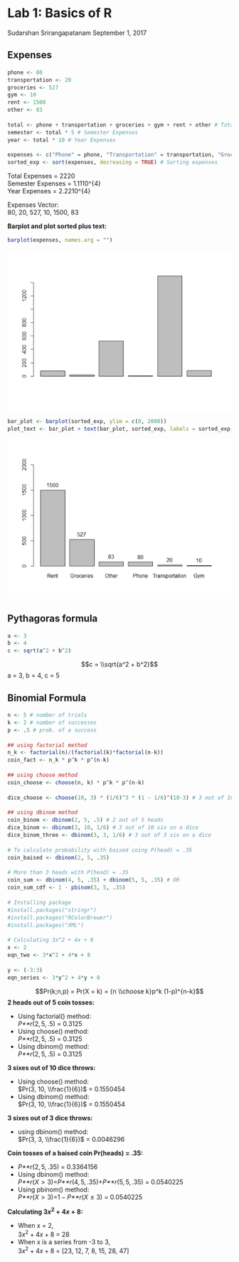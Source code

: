 Lab 1: Basics of R
================
Sudarshan Srirangapatanam
September 1, 2017

Expenses
--------

``` r
phone <- 80
transportation <- 20
groceries <- 527
gym <- 10
rent <- 1500
other <- 83

total <- phone + transportation + groceries + gym + rent + other # Total Expenses
semester <- total * 5 # Semester Expenses
year <- total * 10 # Year Expenses

expenses <- c("Phone" = phone, "Transportation" = transportation, "Groceries" = groceries, "Gym" = gym, "Rent" = rent, "Other" = other)
sorted_exp <- sort(expenses, decreasing = TRUE) # Sorting expenses
```

Total Expenses = 2220<br> Semester Expenses = 1.1110^{4}<br> Year Expenses = 2.2210^{4}

Expenses Vector:<br> 80, 20, 527, 10, 1500, 83

**Barplot and plot sorted plus text:**

``` r
barplot(expenses, names.arg = "")
```

![](Lab01_files/figure-markdown_github-ascii_identifiers/barplot-1.png)

``` r
bar_plot <- barplot(sorted_exp, ylim = c(0, 2000))
plot_text <- bar_plot + text(bar_plot, sorted_exp, labels = sorted_exp, pos = 3)
```

![](Lab01_files/figure-markdown_github-ascii_identifiers/barplot-2.png)

Pythagoras formula
------------------

``` r
a <- 3
b <- 4
c <- sqrt(a^2 + b^2)
```

$$c = \\sqrt{a^2 + b^2}$$
 a = 3, b = 4, c = 5

Binomial Formula
----------------

``` r
n <- 5 # number of trials
k <- 2 # number of successes
p <- .5 # prob. of a success

## using factorial method
n_k <- factorial(n)/(factorial(k)*factorial(n-k))
coin_fact <- n_k * p^k * p^(n-k)

## using choose method
coin_choose <- choose(n, k) * p^k * p^(n-k)

dice_choose <- choose(10, 3) * (1/6)^3 * (1 - 1/6)^(10-3) # 3 out of 10 six on a dice

## using dbinom method
coin_binom <- dbinom(2, 5, .5) # 2 out of 5 heads
dice_binom <- dbinom(3, 10, 1/6) # 3 out of 10 six on a dice
dice_binom_three <- dbinom(3, 3, 1/6) # 3 out of 3 six on a dice

# To calculate probability with baised coing P(head) = .35
coin_baised <- dbinom(2, 5, .35)

# More than 3 heads with P(head) = .35
coin_sum <- dbinom(4, 5, .35) + dbinom(5, 5, .35) # OR
coin_sum_cdf <- 1 - pbinom(3, 5, .35)

# Installing package
#install.packages("stringr")
#install.packages("RColorBrewer")
#install.packages("XML")

# Calculating 3x^2 + 4x + 8
x <- 2
eqn_two <- 3*x^2 + 4*x + 8

y <- (-3:3)
eqn_series <- 3*y^2 + 4*y + 8
```

$$Pr(k;n,p) = Pr(X = k) = {n \\choose k}p^k (1-p)^{n-k}$$
 **2 heads out of 5 coin tosses:**

-   Using factorial() method:<br> *P**r*(2, 5, .5) = 0.3125
-   Using choose() method:<br> *P**r*(2, 5, .5) = 0.3125
-   Using dbinom() method:<br> *P**r*(2, 5, .5) = 0.3125

**3 sixes out of 10 dice throws:**

-   Using choose() method:<br> $Pr(3, 10, \\frac{1}{6})$ = 0.1550454
-   Using dbinom() method:<br> $Pr(3, 10, \\frac{1}{6})$ = 0.1550454

**3 sixes out of 3 dice throws:**

-   using dbinom() method:<br> $Pr(3, 3, \\frac{1}{6})$ = 0.0046296

**Coin tosses of a baised coin Pr(heads) = .35:**

-   *P**r*(2, 5, .35) = 0.3364156
-   Using dbinom() method:<br> *P**r*(*X* &gt; 3)=*P**r*(4, 5, .35)+*P**r*(5, 5, .35) = 0.0540225
-   Using pbinom() method:<br> *P**r*(*X* &gt; 3)=1 − *P**r*(*X* ≤ 3) = 0.0540225

**Calculating 3*x*<sup>2</sup> + 4*x* + 8:**

-   When x = 2,<br> 3*x*<sup>2</sup> + 4*x* + 8 = 28
-   When x is a series from -3 to 3,<br> 3*x*<sup>2</sup> + 4*x* + 8 = \[23, 12, 7, 8, 15, 28, 47\]
